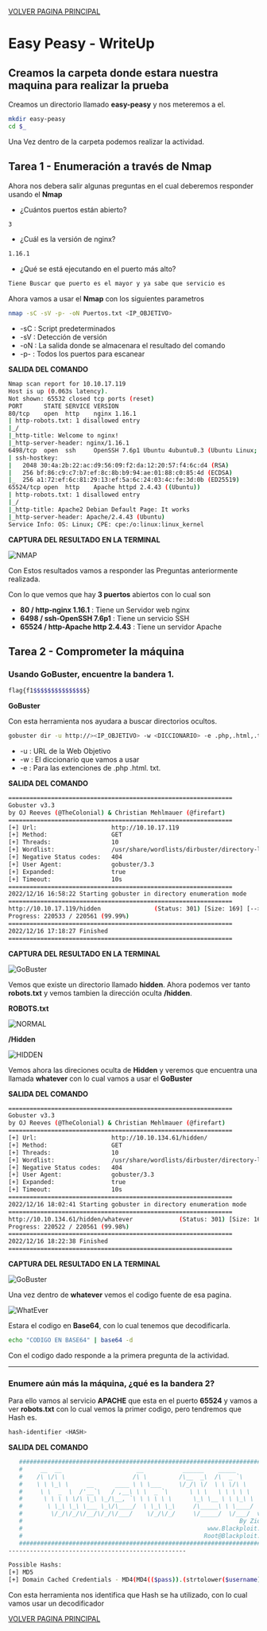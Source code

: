 [VOLVER PAGINA PRINCIPAL](./)

# Easy Peasy - WriteUp
## Creamos la carpeta donde estara nuestra maquina para realizar la prueba

Creamos un directorio llamado **easy-peasy** y nos meteremos a el.

```bash
mkdir easy-peasy
cd $_
```

Una Vez dentro de la carpeta podemos realizar la actividad.

## Tarea 1 - Enumeración a través de Nmap

Ahora nos debera salir algunas preguntas en el cual deberemos responder usando el **Nmap**

- ¿Cuántos puertos están abierto?

```bash
3
```
- ¿Cuál es la versión de nginx?

```bash
1.16.1
```
- ¿Qué se está ejecutando en el puerto más alto?

```bash
Tiene Buscar que puerto es el mayor y ya sabe que servicio es
```

Ahora vamos a usar el **Nmap** con los siguientes parametros

```bash
nmap -sC -sV -p- -oN Puertos.txt <IP_OBJETIVO>
```

- -sC : Script predeterminados
- -sV : Detección de versión
- -oN : La salida donde se almacenara el resultado del comando
- -p- : Todos los puertos para escanear

**SALIDA DEL COMANDO**

```bash
Nmap scan report for 10.10.17.119
Host is up (0.063s latency).
Not shown: 65532 closed tcp ports (reset)
PORT      STATE SERVICE VERSION
80/tcp    open  http    nginx 1.16.1
| http-robots.txt: 1 disallowed entry 
|_/
|_http-title: Welcome to nginx!
|_http-server-header: nginx/1.16.1
6498/tcp  open  ssh     OpenSSH 7.6p1 Ubuntu 4ubuntu0.3 (Ubuntu Linux; protocol 2.0)
| ssh-hostkey: 
|   2048 30:4a:2b:22:ac:d9:56:09:f2:da:12:20:57:f4:6c:d4 (RSA)
|   256 bf:86:c9:c7:b7:ef:8c:8b:b9:94:ae:01:88:c0:85:4d (ECDSA)
|_  256 a1:72:ef:6c:81:29:13:ef:5a:6c:24:03:4c:fe:3d:0b (ED25519)
65524/tcp open  http    Apache httpd 2.4.43 ((Ubuntu))
| http-robots.txt: 1 disallowed entry 
|_/
|_http-title: Apache2 Debian Default Page: It works
|_http-server-header: Apache/2.4.43 (Ubuntu)
Service Info: OS: Linux; CPE: cpe:/o:linux:linux_kernel
```

**CAPTURA DEL RESULTADO EN LA TERMINAL**

![NMAP](/assets/img/HACKER_ETICO/EASYPEASY/NMAP.PNG)

Con Estos resultados vamos a responder las Preguntas anteriormente realizada.

Con lo que vemos que hay **3 puertos** abiertos con lo cual son

- **80 / http-nginx 1.16.1** : Tiene un Servidor web nginx
- **6498 / ssh-OpenSSH 7.6p1** : Tiene un servicio SSH
- **65524 / http-Apache http 2.4.43** : Tiene un servidor Apache

## Tarea 2 - Comprometer la máquina

### Usando GoBuster, encuentre la bandera 1.

```bash
flag{f1$$$$$$$$$$$$$$$}  
```

**GoBuster**

Con esta herramienta nos ayudara a buscar directorios ocultos.

```bash
gobuster dir -u http://><IP_OBJETIVO> -w <DICCIONARIO> -e .php,.html,.txt
```

- -u : URL de la Web Objetivo
- -w : El diccionario que vamos a usar
- -e : Para las extenciones de .php .html. txt.

**SALIDA DEL COMANDO**

```bash
===============================================================
Gobuster v3.3
by OJ Reeves (@TheColonial) & Christian Mehlmauer (@firefart)
===============================================================
[+] Url:                     http://10.10.17.119
[+] Method:                  GET
[+] Threads:                 10
[+] Wordlist:                /usr/share/wordlists/dirbuster/directory-list-2.3-medium.txt
[+] Negative Status codes:   404
[+] User Agent:              gobuster/3.3
[+] Expanded:                true
[+] Timeout:                 10s
===============================================================
2022/12/16 16:58:22 Starting gobuster in directory enumeration mode
===============================================================
http://10.10.17.119/hidden               (Status: 301) [Size: 169] [--> http://10.10.17.119 hidden/]                                                                                            
Progress: 220533 / 220561 (99.99%)
===============================================================
2022/12/16 17:18:27 Finished
=============================================================== 
```

**CAPTURA DEL RESULTADO EN LA TERMINAL**

![GoBuster](/assets/img/HACKER_ETICO/EASYPEASY/GoBuster001.PNG)

Vemos que existe un directorio llamado **hidden**. Ahora podemos ver tanto **robots.txt** y vemos tambien la dirección oculta **/hidden**.

**ROBOTS.txt**

![NORMAL](/assets/img/HACKER_ETICO/EASYPEASY/WEB_002.PNG)

**/Hidden**

![HIDDEN](/assets/img/HACKER_ETICO/EASYPEASY/WEB_001.PNG) 

Vemos ahora las direciones oculta de **Hidden** y veremos que encuentra una llamada **whatever** con lo cual vamos a usar el **GoBuster**

**SALIDA DEL COMANDO**

```bash
===============================================================
Gobuster v3.3
by OJ Reeves (@TheColonial) & Christian Mehlmauer (@firefart)
===============================================================
[+] Url:                     http://10.10.134.61/hidden/
[+] Method:                  GET
[+] Threads:                 10
[+] Wordlist:                /usr/share/wordlists/dirbuster/directory-list-2.3-medium.txt
[+] Negative Status codes:   404
[+] User Agent:              gobuster/3.3
[+] Expanded:                true
[+] Timeout:                 10s
===============================================================
2022/12/16 18:02:41 Starting gobuster in directory enumeration mode
===============================================================
http://10.10.134.61/hidden/whatever             (Status: 301) [Size: 169] [--> http://10.10.134.61/hidden/whatever/]
Progress: 220522 / 220561 (99.98%)
===============================================================
2022/12/16 18:22:38 Finished
===============================================================
```

**CAPTURA DEL RESULTADO EN LA TERMINAL**

![GoBuster](/assets/img/HACKER_ETICO/EASYPEASY/GoBuster002.PNG)

Una vez dentro de **whatever** vemos el codigo fuente de esa pagina.

![WhatEver](/assets/img/HACKER_ETICO/EASYPEASY/WEB_003.PNG)

Estara el codigo en **Base64**, con lo cual tenemos que decodificarla.

```bash
echo "CODIGO EN BASE64" | base64 -d
```

Con el codigo dado responde a la primera pregunta de la actividad.

---

### Enumere aún más la máquina, ¿qué es la bandera 2?

Para ello vamos al servicio **APACHE** que esta en el puerto **65524** y vamos a ver **robots.txt** con lo cual vemos la primer codigo, pero tendremos que Hash es.

```bash
hash-identifier <HASH>
```
**SALIDA DEL COMANDO**

```bash
   #########################################################################
   #     __  __                     __           ______    _____           #
   #    /\ \/\ \                   /\ \         /\__  _\  /\  _ `\         #
   #    \ \ \_\ \     __      ____ \ \ \___     \/_/\ \/  \ \ \/\ \        #
   #     \ \  _  \  /'__`\   / ,__\ \ \  _ `\      \ \ \   \ \ \ \ \       #
   #      \ \ \ \ \/\ \_\ \_/\__, `\ \ \ \ \ \      \_\ \__ \ \ \_\ \      #
   #       \ \_\ \_\ \___ \_\/\____/  \ \_\ \_\     /\_____\ \ \____/      #
   #        \/_/\/_/\/__/\/_/\/___/    \/_/\/_/     \/_____/  \/___/  v1.2 #
   #                                                             By Zion3R #
   #                                                    www.Blackploit.com #
   #                                                   Root@Blackploit.com #
   #########################################################################
--------------------------------------------------

Possible Hashs:
[+] MD5
[+] Domain Cached Credentials - MD4(MD4(($pass)).(strtolower($username)))
```

Con esta herramienta nos identifica que Hash se ha utilizado, con lo cual vamos usar un decodificador 


[VOLVER PAGINA PRINCIPAL](./)